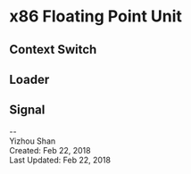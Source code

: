 # x86 Floating Point Unit

## Context Switch

## Loader

## Signal

--  
Yizhou Shan  
Created: Feb 22, 2018  
Last Updated: Feb 22, 2018
